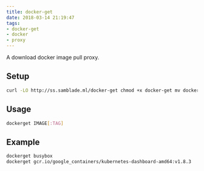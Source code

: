 ```yaml
---
title: docker-get
date: 2018-03-14 21:19:47
tags: 
- docker-get
- docker
- proxy
---
```


A download docker image pull proxy.

## Setup
```bash
curl -LO http://ss.samblade.ml/docker-get chmod +x docker-get mv docker-get /usr/bin/
```

## Usage

```bash
dockerget IMAGE[:TAG]
```


## Example

```bash
dockerget busybox
dockerget gcr.io/google_containers/kubernetes-dashboard-amd64:v1.8.3
```
